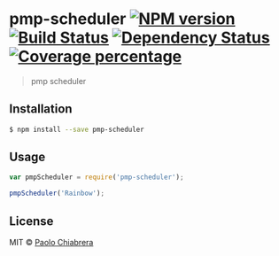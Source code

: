 # pmp-scheduler [![NPM version][npm-image]][npm-url] [![Build Status][travis-image]][travis-url] [![Dependency Status][daviddm-image]][daviddm-url] [![Coverage percentage][coveralls-image]][coveralls-url]
> pmp scheduler

## Installation

```sh
$ npm install --save pmp-scheduler
```

## Usage

```js
var pmpScheduler = require('pmp-scheduler');

pmpScheduler('Rainbow');
```
## License

MIT © [Paolo Chiabrera](https://github.com/paolo-chiabrera)


[npm-image]: https://badge.fury.io/js/pmp-scheduler.svg
[npm-url]: https://npmjs.org/package/pmp-scheduler
[travis-image]: https://travis-ci.org/paolo-chiabrera/pmp-scheduler.svg?branch=master
[travis-url]: https://travis-ci.org/paolo-chiabrera/pmp-scheduler
[daviddm-image]: https://david-dm.org/paolo-chiabrera/pmp-scheduler.svg?theme=shields.io
[daviddm-url]: https://david-dm.org/paolo-chiabrera/pmp-scheduler
[coveralls-image]: https://coveralls.io/repos/paolo-chiabrera/pmp-scheduler/badge.svg
[coveralls-url]: https://coveralls.io/r/paolo-chiabrera/pmp-scheduler

